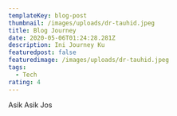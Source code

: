 ```yaml
---
templateKey: blog-post
thumbnail: /images/uploads/dr-tauhid.jpeg
title: Blog Journey
date: 2020-05-06T01:24:28.281Z
description: Ini Journey Ku
featuredpost: false
featuredimage: /images/uploads/dr-tauhid.jpeg
tags:
  - Tech
rating: 4
---
```

Asik Asik Jos